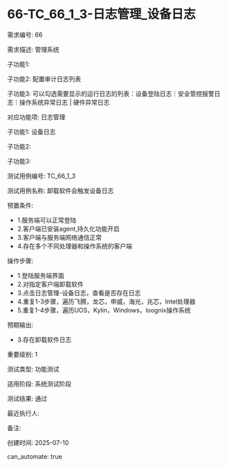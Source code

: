 # 66-TC_66_1_3-日志管理_设备日志

需求编号: 66

需求描述: 管理系统

子功能1: 

子功能2: 配置审计日志列表

子功能3: 可以勾选需要显示的运行日志的列表：设备登陆日志｜安全管控报警日志｜操作系统异常日志 | 硬件异常日志


对应功能项: 日志管理

子功能1: 设备日志

子功能2: 

子功能3: 


测试用例编号: TC_66_1_3

测试用例名称: 卸载软件会触发设备日志

预置条件:
- 1.服务端可以正常登陆
- 2.客户端已安装agent,持久化功能开启
- 3.客户端与服务端网络通信正常
- 4.存在多个不同处理器和操作系统的客户端

操作步骤:
- 1.登陆服务端界面
- 2.对指定客户端卸载软件
- 3.点击日志管理-设备日志，查看是否存在日志
- 4.重复1-3步骤，遍历飞腾，龙芯，申威，海光，兆芯，Intel处理器
- 5.重复1-4步骤，遍历UOS，Kylin，Windows，loognix操作系统

预期输出:
- 3.存在卸载软件日志

重要级别: 1

测试类型: 功能测试

适用阶段: 系统测试阶段

测试结果: 通过

最近执行人: 

备注: 

创建时间: 2025-07-10

can_automate: true
